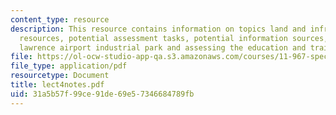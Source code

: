 ```yaml
---
content_type: resource
description: This resource contains information on topics land and infrastructure
  resources, potential assessment tasks, potential information sources, human resources,
  lawrence airport industrial park and assessing the education and training system.
file: https://ol-ocw-studio-app-qa.s3.amazonaws.com/courses/11-967-special-studies-in-urban-studies-and-planning-economic-development-planning-skills-january-iap-2007/31a5b57f99ce91de69e57346684789fb_lect4notes.pdf
file_type: application/pdf
resourcetype: Document
title: lect4notes.pdf
uid: 31a5b57f-99ce-91de-69e5-7346684789fb
---
```

